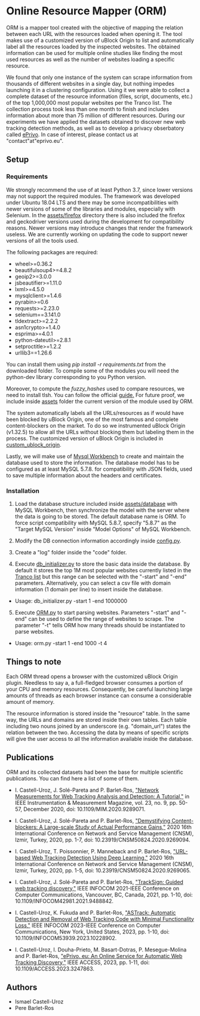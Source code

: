 # Online Resource Mapper (ORM)
ORM is a mapper tool created with the objective of mapping the relation between each URL with the resources loaded when opening it. The tool makes use of a customized version of uBlock Origin to list and automatically label all the resources loaded by the inspected websites. The obtained information can be used for multiple online studies like finding the most used resources as well as the number of websites loading a specific resource.

We found that only one instance of the system can scrape information from thousands of different websites in a single day, but nothing impedes launching it in a clustering configuration. Using it we were able to collect a complete dataset of the resource information (files, script, documents, etc.) of the top 1,000,000 most popular websites per the Tranco list. The collection process took less than one month to finish and includes information about more than 75 million of different resources. During our experiments we have applied the datasets obtained to discover new web tracking detection methods, as well as to develop a privacy obserbatory called [ePrivo](https://eprivo.eu). In case of interest, please contact us at "contact"at"eprivo.eu".

## Setup
### Requirements
We strongly recommend the use of at least Python 3.7, since lower versions may not support the required modules. The framework was developed under Ubuntu 18.04 LTS and there may be some incompatibilities with newer versions of some of the libraries and modules, especially with Selenium. In the [assets/firefox](assets/firefox) directory there is also included the firefox and geckodriver versions used during the development for compatibility reasons. Newer versions may introduce changes that render the framework useless. We are currently working on updating the code to support newer versions of all the tools used.

The following packages are required:
* wheel>=0.36.2
* beautifulsoup4>=4.8.2
* geoip2>=3.0.0
* jsbeautifier>=1.11.0
* lxml>=4.5.0
* mysqlclient>=1.4.6
* pyrabin>=0.6
* requests>=2.23.0
* selenium==3.141.0
* tldextract>=2.2.2
* asn1crypto>=1.4.0
* esprima>=4.0.1
* python-dateutil>=2.8.1
* setproctitle>=1.2.2
* urllib3==1.26.6

You can install them using *pip install -r requirements.txt* from the downloaded folder. To compile some of the modules you will need the python-dev library corresponding to you Python version.

Moreover, to compute the *fuzzy_hashes* used to compare resources, we need to install tlsh. You can follow the official [guide.](https://github.com/trendmicro/tlsh) For future proof, we include inside [assets](assets/) folder the current version of the module used by ORM.

The system automatically labels all the URLs/resources as if would have been blocked by uBlock Origin, one of the most famous and complete content-blockers on the market. To do so we instrumented uBlock Origin (v1.32.5) to allow all the URLs without blocking them but labeling them in the process. The customized version of uBlock Origin is included in [custom_ublock_origin](assets/plugin/custom_ublock_origin). 

Lastly, we will make use of [Mysql Workbench](https://www.mysql.com/products/workbench/) to create and maintain the database used to store the information. The database model has to be configured as at least MySQL 5.7.8. for compatibility with JSON fields, used to save multiple information about the headers and certificates.

### Installation
1) Load the database structure included inside [assets/database](assets/database) with MySQL Workbench, then synchronize the model with the server where the data is going to be stored. The default database name is ORM. To force script compatibility with MySQL 5.8.7, specify "5.8.7" as the "Target MySQL Version" inside "Model Options" of MySQL Workbench.

2) Modify the DB connection information accordingly inside [config.py](code/config.py).

3) Create a "log" folder inside the "code" folder.

4) Execute [db_initializer.py](code/db_initializer.py) to store the basic data inside the database. By default it stores the top 1M most popular websites currently listed in the [Tranco list](https://tranco-list.eu/) but this range can be selected with the "-start" and "-end" parameters. Alternatively, you can select a csv file with domain information (1 domain per line) to insert inside the database.

* Usage: db_initializer.py -start 1 -end 1000000

5) Execute [ORM.py](code/ORM.py) to start parsing websites. Parameters "-start" and "-end" can be used to define the range of websites to scrape. The parameter "-t" tells ORM how many threads should be instantiated to parse websites. 

* Usage: orm.py -start 1 -end 1000 -t 4

## Things to note
Each ORM thread opens a browser with the customized uBlock Origin plugin. Needless to say a, a full-fledged browser consumes a portion of your CPU and memory resources. Consequently, be careful launching large amounts of threads as each browser instance can consume a considerable amount of memory.

The resource information is stored inside the "resource" table. In the same way, the URLs and domains are stored inside their own tables. Each table including two nouns joined by an underscore (e.g. "domain_url") states the relation between the two. Accessing the data by means of specific scripts will give the user access to all the information available inside the database.

## Publications
ORM and its collected datasets had been the base for multiple scientific publications. You can find here a list of some of them.

* I. Castell-Uroz, J. Solé-Pareta and P. Barlet-Ros, ["Network Measurements for Web Tracking Analysis and Detection: A Tutorial,"](https://upcommons.upc.edu/handle/2117/335316) in IEEE Instrumentation & Measurement Magazine, vol. 23, no. 9, pp. 50-57, December 2020, doi: 10.1109/MIM.2020.9289071.

* I. Castell-Uroz, J. Solé-Pareta and P. Barlet-Ros, ["Demystifying Content-blockers: A Large-scale Study of Actual Performance Gains,"](https://upcommons.upc.edu/handle/2117/335314) 2020 16th International Conference on Network and Service Management (CNSM), Izmir, Turkey, 2020, pp. 1-7, doi: 10.23919/CNSM50824.2020.9269094.

* I. Castell-Uroz, T. Poissonnier, P. Manneback and P. Barlet-Ros, ["URL-based Web Tracking Detection Using Deep Learning,"](https://upcommons.upc.edu/handle/2117/334688) 2020 16th International Conference on Network and Service Management (CNSM), Izmir, Turkey, 2020, pp. 1-5, doi: 10.23919/CNSM50824.2020.9269065.

* I. Castell-Uroz, J. Solé-Pareta and P. Barlet-Ros, ["TrackSign: Guided web tracking discovery,"](https://upcommons.upc.edu/handle/2117/351439/) IEEE INFOCOM 2021-IEEE Conference on Computer Communications, Vancouver, BC, Canada, 2021, pp. 1-10, doi: 10.1109/INFOCOM42981.2021.9488842.

* I. Castell-Uroz, K. Fukuda and P. Barlet-Ros, ["ASTrack: Automatic Detection and Removal of Web Tracking Code with Minimal Functionality Loss,"](https://arxiv.org/pdf/2301.10895) IEEE INFOCOM 2023-IEEE Conference on Computer Communications, New York, United States, 2023, pp. 1-10, doi: 10.1109/INFOCOM53939.2023.10228902.

* I. Castell-Uroz, I. Douha-Prieto, M. Basart-Dotras, P. Mesegue-Molina and P. Barlet-Ros, ["ePrivo. eu: An Online Service for Automatic Web Tracking Discovery,"](https://ieeexplore.ieee.org/abstract/document/10050035) IEEE ACCESS, 2023, pp. 1-11, doi: 10.1109/ACCESS.2023.3247863.

## Authors
* Ismael Castell-Uroz
* Pere Barlet-Ros

